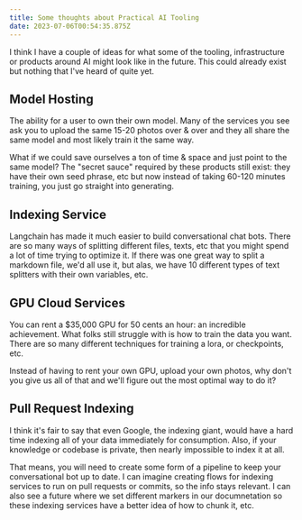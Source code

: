 ```yaml
---
title: Some thoughts about Practical AI Tooling
date: 2023-07-06T00:54:35.875Z
---
```


I think I have a couple of ideas for what some of the tooling, infrastructure or products around AI might look like in the future. This could already exist but nothing that I've heard of quite yet.

## Model Hosting
The ability for a user to own their own model. Many of the services you see ask you to upload the same 15-20 photos over & over and they all share the same model and most likely train it the same way.

What if we could save ourselves a ton of time & space and just point to the same model? The "secret sauce" required by these products still exist: they have their own seed phrase, etc but now instead of taking 60-120 minutes training, you just go straight into generating.

## Indexing Service
Langchain has made it much easier to build conversational chat bots. There are so many ways of splitting different files, texts, etc that you might spend a lot of time trying to optimize it. If there was one great way to split a markdown file, we'd all use it, but alas, we have 10 different types of text splitters with their own variables, etc.

## GPU Cloud Services
You can rent a $35,000 GPU for 50 cents an hour: an incredible achievement. What folks still struggle with is how to train the data you want. There are so many different techniques for training a lora, or checkpoints, etc.

Instead of having to rent your own GPU, upload your own photos, why don't you give us all of that and we'll figure out the most optimal way to do it?

## Pull Request Indexing
I think it's fair to say that even Google, the indexing giant, would have a hard time indexing all of your data immediately for consumption. Also, if your knowledge or codebase is private, then nearly impossible to index it at all.

That means, you will need to create some form of a pipeline to keep your conversational bot up to date. I can imagine creating flows for indexing services to run on pull requests or commits, so the info stays relevant. I can also see a future where we set different markers in our documnetation so these indexing services have a better idea of how to chunk it, etc.
